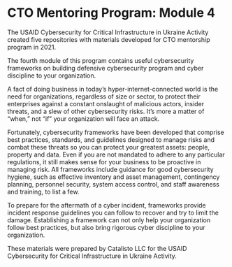 # CTO Mentoring Program: Module 4

The USAID Cybersecurity for Critical Infrastructure in Ukraine Activity created five repositories with materials developed for CTO mentorship program in 2021.

The fourth module of this program contains useful cybersecurity frameworks on building defensive cybersecurity program and cyber discipline to your organization.

A fact of doing business in today’s hyper-internet-connected world is the need for organizations, regardless of size or sector, to protect their enterprises against a constant onslaught of malicious actors, insider threats, and a slew of other cybersecurity risks. It’s more a matter of “when,” not “if” your organization will face an attack. 

Fortunately, cybersecurity frameworks have been developed that comprise best practices, standards, and guidelines designed to manage risks and combat these threats so you can protect your greatest assets: people, property and data. Even if you are not mandated to adhere to any particular regulations, it still makes sense for your business to be proactive in managing risk. All frameworks include guidance for good cybersecurity hygiene, such as effective inventory and asset management, contingency planning, personnel security, system access control, and staff awareness and training, to list a few. 

To prepare for the aftermath of a cyber incident, frameworks provide incident response guidelines you can follow to recover and try to limit the damage. Establishing a framework can not only help your organization follow best practices, but also bring rigorous cyber discipline to your organization. 

These materials were prepared by Catalisto LLC for the USAID Cybersecurity for Critical Infrastructure in Ukraine Activity.
